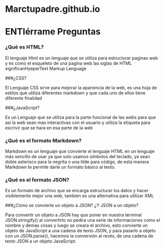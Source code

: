 # Marctupadre.github.io 

# ENTIérrame Preguntas

### ¿Qué es HTML?

El lenguaje Html es un lenguaje que se utiliza para estructurar paginas web y es como 
el esqueleto de una pagina web las siglas de HTML significanHyeperText Markup Language

###¿CSS? 

El Lenguaje CSS sirve para mejorar la apariencia de la web, es una hoja de estilos que utiliza 
diferentes markdown y que cada uno de ellos tiene diferente finalidad 

###¿JavaScript?

Es un Lenguaje que se utiliza para la parte funcional de las webs para que asi la web sean mas interactivas 
con el usuario y utiliza la etiqueta <script> </script> para escrivir que se hara en esa parte de la web

### ¿Qué es el formato Markdown?

Markdown es un lenguaje que convierte el lenguaje HTML en un lenguaje más sencillo de usar ya que solo usamos símbolos del teclado, 
ya sean doble asterisco para la negrita o una tilde para código, de esta manera Markdown te permite darle un formato básico al texto.

### ¿Qué es el formato JSON?

Es un formato de archivo que se encarga estructurar los datos y hacer visiblemente mejor una web, 
tambien es una alternativa para utilizar XML

###¿Cómo se convierte un objeto a JSON? ¿Y JSON a un objeto?

Para convertir un objeto a JSON  hay que poner en nuestra terminal JSON.stringify() al convertirlo no pedira una serie de informaciones como el nombre y demas cosas y luego se creara el archivo,
esto convierte un objeto de JavaScript a una cadena de texto JSON,  y para pasarlo a objeto con un JSON.parse(), hacemos la conversión al revés, de una cadena de texto JSON a un objeto JavaScript.
